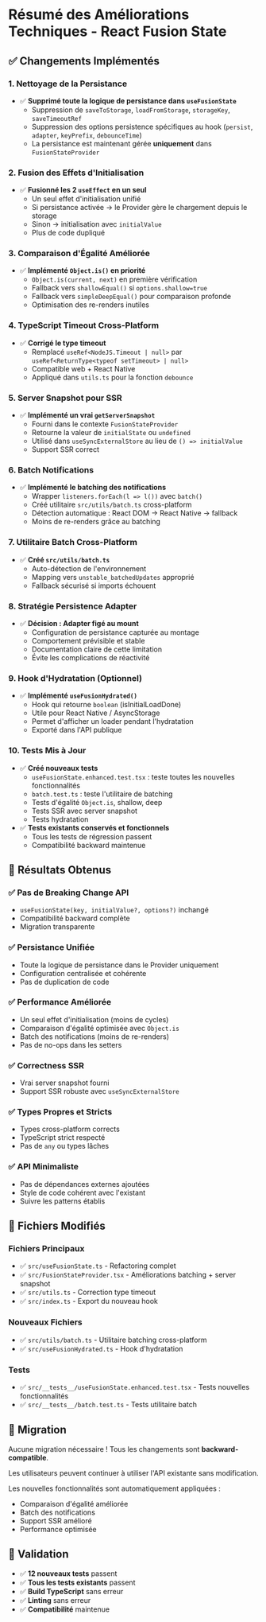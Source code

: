 # Résumé des Améliorations Techniques - React Fusion State

## ✅ Changements Implémentés

### 1. **Nettoyage de la Persistance**
- ✅ **Supprimé toute la logique de persistance dans `useFusionState`**
  - Suppression de `saveToStorage`, `loadFromStorage`, `storageKey`, `saveTimeoutRef`
  - Suppression des options persistence spécifiques au hook (`persist`, `adapter`, `keyPrefix`, `debounceTime`)
  - La persistance est maintenant gérée **uniquement** dans `FusionStateProvider`

### 2. **Fusion des Effets d'Initialisation**
- ✅ **Fusionné les 2 `useEffect` en un seul**
  - Un seul effet d'initialisation unifié
  - Si persistance activée → le Provider gère le chargement depuis le storage
  - Sinon → initialisation avec `initialValue`
  - Plus de code dupliqué

### 3. **Comparaison d'Égalité Améliorée**
- ✅ **Implémenté `Object.is()` en priorité**
  - `Object.is(current, next)` en première vérification
  - Fallback vers `shallowEqual()` si `options.shallow=true`
  - Fallback vers `simpleDeepEqual()` pour comparaison profonde
  - Optimisation des re-renders inutiles

### 4. **TypeScript Timeout Cross-Platform**
- ✅ **Corrigé le type timeout**
  - Remplacé `useRef<NodeJS.Timeout | null>` par `useRef<ReturnType<typeof setTimeout> | null>`
  - Compatible web + React Native
  - Appliqué dans `utils.ts` pour la fonction `debounce`

### 5. **Server Snapshot pour SSR**
- ✅ **Implémenté un vrai `getServerSnapshot`**
  - Fourni dans le contexte `FusionStateProvider`
  - Retourne la valeur de `initialState` ou `undefined`
  - Utilisé dans `useSyncExternalStore` au lieu de `() => initialValue`
  - Support SSR correct

### 6. **Batch Notifications**
- ✅ **Implémenté le batching des notifications**
  - Wrapper `listeners.forEach(l => l())` avec `batch()`
  - Créé utilitaire `src/utils/batch.ts` cross-platform
  - Détection automatique : React DOM → React Native → fallback
  - Moins de re-renders grâce au batching

### 7. **Utilitaire Batch Cross-Platform**
- ✅ **Créé `src/utils/batch.ts`**
  - Auto-détection de l'environnement
  - Mapping vers `unstable_batchedUpdates` approprié
  - Fallback sécurisé si imports échouent

### 8. **Stratégie Persistence Adapter**
- ✅ **Décision : Adapter figé au mount**
  - Configuration de persistance capturée au montage
  - Comportement prévisible et stable
  - Documentation claire de cette limitation
  - Évite les complications de réactivité

### 9. **Hook d'Hydratation (Optionnel)**
- ✅ **Implémenté `useFusionHydrated()`**
  - Hook qui retourne `boolean` (isInitialLoadDone)
  - Utile pour React Native / AsyncStorage
  - Permet d'afficher un loader pendant l'hydratation
  - Exporté dans l'API publique

### 10. **Tests Mis à Jour**
- ✅ **Créé nouveaux tests**
  - `useFusionState.enhanced.test.tsx` : teste toutes les nouvelles fonctionnalités
  - `batch.test.ts` : teste l'utilitaire de batching
  - Tests d'égalité `Object.is`, shallow, deep
  - Tests SSR avec server snapshot
  - Tests hydratation
- ✅ **Tests existants conservés et fonctionnels**
  - Tous les tests de régression passent
  - Compatibilité backward maintenue

## 🎯 Résultats Obtenus

### ✅ **Pas de Breaking Change API**
- `useFusionState(key, initialValue?, options?)` inchangé
- Compatibilité backward complète
- Migration transparente

### ✅ **Persistance Unifiée**
- Toute la logique de persistance dans le Provider uniquement
- Configuration centralisée et cohérente
- Pas de duplication de code

### ✅ **Performance Améliorée**
- Un seul effet d'initialisation (moins de cycles)
- Comparaison d'égalité optimisée avec `Object.is`
- Batch des notifications (moins de re-renders)
- Pas de no-ops dans les setters

### ✅ **Correctness SSR**
- Vrai server snapshot fourni
- Support SSR robuste avec `useSyncExternalStore`

### ✅ **Types Propres et Stricts**
- Types cross-platform corrects
- TypeScript strict respecté
- Pas de `any` ou types lâches

### ✅ **API Minimaliste**
- Pas de dépendances externes ajoutées
- Style de code cohérent avec l'existant
- Suivre les patterns établis

## 📁 Fichiers Modifiés

### Fichiers Principaux
- ✅ `src/useFusionState.ts` - Refactoring complet
- ✅ `src/FusionStateProvider.tsx` - Améliorations batching + server snapshot
- ✅ `src/utils.ts` - Correction type timeout
- ✅ `src/index.ts` - Export du nouveau hook

### Nouveaux Fichiers
- ✅ `src/utils/batch.ts` - Utilitaire batching cross-platform
- ✅ `src/useFusionHydrated.ts` - Hook d'hydratation

### Tests
- ✅ `src/__tests__/useFusionState.enhanced.test.tsx` - Tests nouvelles fonctionnalités
- ✅ `src/__tests__/batch.test.ts` - Tests utilitaire batch

## 🚀 Migration

Aucune migration nécessaire ! Tous les changements sont **backward-compatible**.

Les utilisateurs peuvent continuer à utiliser l'API existante sans modification.

Les nouvelles fonctionnalités sont automatiquement appliquées :
- Comparaison d'égalité améliorée
- Batch des notifications
- Support SSR amélioré
- Performance optimisée

## 🧪 Validation

- ✅ **12 nouveaux tests** passent
- ✅ **Tous les tests existants** passent
- ✅ **Build TypeScript** sans erreur
- ✅ **Linting** sans erreur
- ✅ **Compatibilité** maintenue
